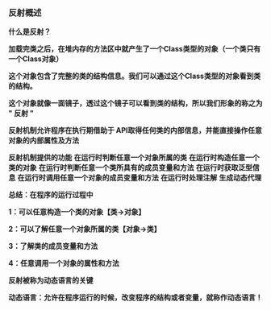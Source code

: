 ### 反射概述

**什么是反射？**

**加载完类之后，在堆内存的方法区中就产生了一个Class类型的对象（一个类只有一个Class对象）**

**这个对象包含了完整的类的结构信息。我们可以通过这个Class类型的对象看到类的结构。**

**这个对象就像一面镜子，透过这个镜子可以看到类的结构，所以我们形象的称之为 " 反射 "**

**反射机制允许程序在执行期借助于 API取得任何类的内部信息，并能直接操作任意对象的内部属性及方法**



**反射机制提供的功能**
**在运行时判断任意一个对象所属的类**
**在运行时构造任意一个类的对象**
**在运行时判断任意一个类所具有的成员变量和方法**
**在运行时获取泛型信息**
**在运行时调用任意一个对象的成员变量和方法**
**在运行时处理注解**
**生成动态代理**

**总结：在程序的运行过程中**

**1：可以任意构造一个类的对象【类->对象】**

**2：可以了解任意一个对象所属的类【对象->类】**

**3：了解类的成员变量和方法**

**4：任意调用一个对象的属性和方法**

**反射被称为动态语言的关键**



**动态语言：允许在程序运行的时候，改变程序的结构或者变量，就称作动态语言！**



